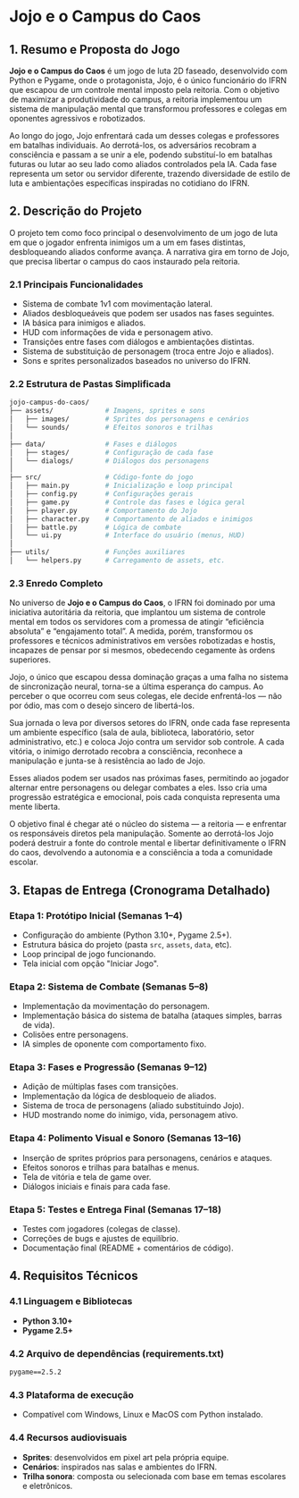 # Jojo e o Campus do Caos

## 1. Resumo e Proposta do Jogo

**Jojo e o Campus do Caos** é um jogo de luta 2D faseado, desenvolvido com Python e Pygame, onde o protagonista, Jojo, é o único funcionário do IFRN que escapou de um controle mental imposto pela reitoria. Com o objetivo de maximizar a produtividade do campus, a reitoria implementou um sistema de manipulação mental que transformou professores e colegas em oponentes agressivos e robotizados.

Ao longo do jogo, Jojo enfrentará cada um desses colegas e professores em batalhas individuais. Ao derrotá-los, os adversários recobram a consciência e passam a se unir a ele, podendo substituí-lo em batalhas futuras ou lutar ao seu lado como aliados controlados pela IA. Cada fase representa um setor ou servidor diferente, trazendo diversidade de estilo de luta e ambientações específicas inspiradas no cotidiano do IFRN.

## 2. Descrição do Projeto

O projeto tem como foco principal o desenvolvimento de um jogo de luta em que o jogador enfrenta inimigos um a um em fases distintas, desbloqueando aliados conforme avança. A narrativa gira em torno de Jojo, que precisa libertar o campus do caos instaurado pela reitoria.

### 2.1 Principais Funcionalidades

* Sistema de combate 1v1 com movimentação lateral.
* Aliados desbloqueáveis que podem ser usados nas fases seguintes.
* IA básica para inimigos e aliados.
* HUD com informações de vida e personagem ativo.
* Transições entre fases com diálogos e ambientações distintas.
* Sistema de substituição de personagem (troca entre Jojo e aliados).
* Sons e sprites personalizados baseados no universo do IFRN.

### 2.2 Estrutura de Pastas Simplificada

```bash
jojo-campus-do-caos/
├── assets/             # Imagens, sprites e sons
│   ├── images/         # Sprites dos personagens e cenários
│   └── sounds/         # Efeitos sonoros e trilhas
│
├── data/               # Fases e diálogos
│   ├── stages/         # Configuração de cada fase
│   └── dialogs/        # Diálogos dos personagens
│
├── src/                # Código-fonte do jogo
│   ├── main.py         # Inicialização e loop principal
│   ├── config.py       # Configurações gerais
│   ├── game.py         # Controle das fases e lógica geral
│   ├── player.py       # Comportamento do Jojo
│   ├── character.py    # Comportamento de aliados e inimigos
│   ├── battle.py       # Lógica de combate
│   └── ui.py           # Interface do usuário (menus, HUD)
│
├── utils/              # Funções auxiliares
│   └── helpers.py      # Carregamento de assets, etc.
```

### 2.3 Enredo Completo

No universo de **Jojo e o Campus do Caos**, o IFRN foi dominado por uma iniciativa autoritária da reitoria, que implantou um sistema de controle mental em todos os servidores com a promessa de atingir “eficiência absoluta” e “engajamento total”. A medida, porém, transformou os professores e técnicos administrativos em versões robotizadas e hostis, incapazes de pensar por si mesmos, obedecendo cegamente às ordens superiores.

Jojo, o único que escapou dessa dominação graças a uma falha no sistema de sincronização neural, torna-se a última esperança do campus. Ao perceber o que ocorreu com seus colegas, ele decide enfrentá-los — não por ódio, mas com o desejo sincero de libertá-los.

Sua jornada o leva por diversos setores do IFRN, onde cada fase representa um ambiente específico (sala de aula, biblioteca, laboratório, setor administrativo, etc.) e coloca Jojo contra um servidor sob controle. A cada vitória, o inimigo derrotado recobra a consciência, reconhece a manipulação e junta-se à resistência ao lado de Jojo.

Esses aliados podem ser usados nas próximas fases, permitindo ao jogador alternar entre personagens ou delegar combates a eles. Isso cria uma progressão estratégica e emocional, pois cada conquista representa uma mente liberta.

O objetivo final é chegar até o núcleo do sistema — a reitoria — e enfrentar os responsáveis diretos pela manipulação. Somente ao derrotá-los Jojo poderá destruir a fonte do controle mental e libertar definitivamente o IFRN do caos, devolvendo a autonomia e a consciência a toda a comunidade escolar.

## 3. Etapas de Entrega (Cronograma Detalhado)

### Etapa 1: Protótipo Inicial (Semanas 1–4)

* Configuração do ambiente (Python 3.10+, Pygame 2.5+).
* Estrutura básica do projeto (pasta `src`, `assets`, `data`, etc).
* Loop principal de jogo funcionando.
* Tela inicial com opção "Iniciar Jogo".

### Etapa 2: Sistema de Combate (Semanas 5–8)

* Implementação da movimentação do personagem.
* Implementação básica do sistema de batalha (ataques simples, barras de vida).
* Colisões entre personagens.
* IA simples de oponente com comportamento fixo.

### Etapa 3: Fases e Progressão (Semanas 9–12)

* Adição de múltiplas fases com transições.
* Implementação da lógica de desbloqueio de aliados.
* Sistema de troca de personagens (aliado substituindo Jojo).
* HUD mostrando nome do inimigo, vida, personagem ativo.

### Etapa 4: Polimento Visual e Sonoro (Semanas 13–16)

* Inserção de sprites próprios para personagens, cenários e ataques.
* Efeitos sonoros e trilhas para batalhas e menus.
* Tela de vitória e tela de game over.
* Diálogos iniciais e finais para cada fase.

### Etapa 5: Testes e Entrega Final (Semanas 17–18)

* Testes com jogadores (colegas de classe).
* Correções de bugs e ajustes de equilíbrio.
* Documentação final (README + comentários de código).

## 4. Requisitos Técnicos

### 4.1 Linguagem e Bibliotecas

* **Python 3.10+**
* **Pygame 2.5+**

### 4.2 Arquivo de dependências (requirements.txt)

```txt
pygame==2.5.2
```

### 4.3 Plataforma de execução

* Compatível com Windows, Linux e MacOS com Python instalado.

### 4.4 Recursos audiovisuais

* **Sprites**: desenvolvidos em pixel art pela própria equipe.
* **Cenários**: inspirados nas salas e ambientes do IFRN.
* **Trilha sonora**: composta ou selecionada com base em temas escolares e eletrônicos.
